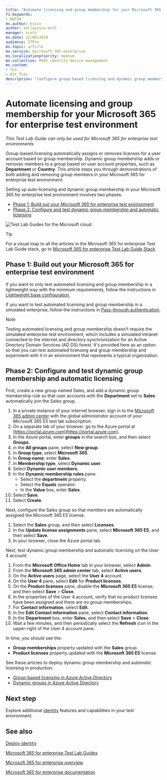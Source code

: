 ```yaml
---
title: "Automate licensing and group membership for your Microsoft 365 for enterprise test environment"
f1.keywords:
- NOCSH
ms.author: kvice
author: kelleyvice-msft
manager: scotv
ms.date: 12/09/2019
audience: ITPro
ms.topic: article
ms.service: microsoft-365-enterprise
ms.localizationpriority: medium
ms.collection: M365-identity-device-management
ms.custom: 
- TLG
- Ent_TLGs
description: "Configure group-based licensing and dynamic group membership in your Microsoft 365 for enterprise test environment."
---
```


# Automate licensing and group membership for your Microsoft 365 for enterprise test environment

*This Test Lab Guide can only be used for Microsoft 365 for enterprise test environments.*

Group-based licensing automatically assigns or removes licenses for a user account based on group membership. Dynamic group membership adds or removes members to a group based on user account properties, such as **Department** or **Country**. This article steps you through demonstrations of both adding and removing group members in your Microsoft 365 for enterprise test environment.

Setting up auto-licensing and dynamic group membership in your Microsoft 365 for enterprise test environment involves two phases:

- [Phase 1: Build out your Microsoft 365 for enterprise test environment](#phase-1-build-out-your-microsoft-365-for-enterprise-test-environment)
- [Phase 2: Configure and test dynamic group membership and automatic licensing](#phase-2-configure-and-test-dynamic-group-membership-and-automatic-licensing)

![Test Lab Guides for the Microsoft cloud.](../media/m365-enterprise-test-lab-guides/cloud-tlg-icon.png) 
    
> [!TIP]
> For a visual map to all the articles in the Microsoft 365 for enterprise Test Lab Guide stack, go to [Microsoft 365 for enterprise Test Lab Guide Stack](../downloads/Microsoft365EnterpriseTLGStack.pdf).
  
## Phase 1: Build out your Microsoft 365 for enterprise test environment

If you want to only test automated licensing and group membership in a lightweight way with the minimum requirements, follow the instructions in [Lightweight base configuration](lightweight-base-configuration-microsoft-365-enterprise.md).
  
If you want to test automated licensing and group membership in a simulated enterprise, follow the instructions in [Pass-through authentication](pass-through-auth-m365-ent-test-environment.md).
  
> [!NOTE]
> Testing automated licensing and group membership doesn't require the simulated enterprise test environment, which includes a simulated intranet connected to the internet and directory synchronization for an Active Directory Domain Services (AD DS) forest. It's provided here as an option so that you can test automated licensing and group membership and experiment with it in an environment that represents a typical organization.
  
## Phase 2: Configure and test dynamic group membership and automatic licensing

First, create a new group named Sales, and add a dynamic group membership rule so that user accounts with the **Department** set to **Sales** automatically join the Sales group.

1. In a private instance of your internet browser, sign in to the [Microsoft 365 admin center](https://admin.microsoft.com) with the global administrator account of your Microsoft 365 E5 test lab subscription.
2. On a separate tab of your browser, go to the Azure portal at [https://portal.azure.com](https://portal.azure.com).
3. In the Azure portal, enter **groups** in the search box, and then select **Groups**.
4. in the **All groups** pane, select **New group**.
5. In **Group type**, select **Microsoft 365**.
6. In **Group name**, enter **Sales**.
7. In **Membership type**, select **Dynamic user**.
8. Select **Dynamic user members**.
9. In the **Dynamic membership rules** pane: 
   - Select the **department** property.
   - Select the **Equals** operator.
   - In the **Value** box, enter **Sales**.
10. Select **Save**.
11. Select **Create**.

Next, configure the Sales group so that members are automatically assigned the Microsoft 365 E5 license.

1. Select the **Sales** group, and then select **Licenses**.
2. In the **Update license assignments** pane, select **Microsoft 365 E5**, and then select **Save**.
3. In your browser, close the Azure portal tab.

Next, test dynamic group membership and automatic licensing on the User 4 account:

1. From the **Microsoft Office Home** tab in your browser, select **Admin**.
2. From the **Microsoft 365 admin center** tab, select **Active users**.
3. On the **Active users** page, select the **User 4** account.
4. On the **User 4** pane, select **Edit** for **Product licenses**.
5. On the **Product licenses** pane, disable the **Microsoft 365 E5** license, and then select **Save** > **Close**.
6. In the properties of the User 4 account, verify that no product licenses have been assigned and there are no group memberships.
7. For **Contact information**, select **Edit**.
8. In the **Edit Contact information** pane, select **Contact information**.
9. In the **Department** box, enter **Sales**, and then select **Save** > **Close**.
10. Wait a few minutes, and then periodically select the **Refresh** icon in the upper-right of the User 4 account pane.

In time, you should see the:

- **Group memberships** property updated with the **Sales** group.
- **Product licenses** property updated with the **Microsoft 365 E5** license.

See these articles to deploy dynamic group membership and automatic licensing in production:

- [Group-based licensing in Azure Active Directory](/azure/active-directory/fundamentals/active-directory-licensing-whatis-azure-portal)
- [Dynamic groups in Azure Active Directory](/azure/active-directory/users-groups-roles/groups-create-rule)

## Next step

Explore additional [identity](m365-enterprise-test-lab-guides.md#identity) features and capabilities in your test environment.

## See also

[Deploy identity](deploy-identity-solution-overview.md)

[Microsoft 365 for enterprise Test Lab Guides](m365-enterprise-test-lab-guides.md)

[Microsoft 365 for enterprise overview](microsoft-365-overview.md)

[Microsoft 365 for enterprise documentation](/microsoft-365-enterprise/)